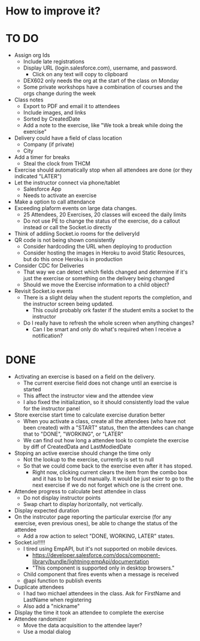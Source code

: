 # How to improve it?

# TO DO

-   Assign org Ids
    -   Include late registrations
    -   Display URL (login.salesforce.com), username, and password.
        -   Click on any text will copy to clipboard
    -   DEX602 only needs the org at the start of the class on Monday
    -   Some private workshops have a combination of courses and the orgs change during the week
-   Class notes
    -   Export to PDF and email it to attendees
    -   Include images, and links
    -   Sorted by CreatedDate
    -   Add a note to the exercise, like "We took a break while doing the exercise"
-   Delivery could have a field of class location
    -   Company (if private)
    -   City
-   Add a timer for breaks
    -   Steal the clock from THCM
-   Exercise should automatically stop when all attendees are done (or they indicated "LATER")
-   Let the instructor connect via phone/tablet
    -   Salesforce App
    -   Needs to activate an exercise
-   Make a option to call attendance
-   Exceeding plaform events on large data changes.
    -   25 Attendees, 20 Exercises, 20 classes will exceed the daily limits
    -   Do not use PE to change the status of the exercise, do a callout instead or call the Socket.io directly
-   Think of addiing Socket.io rooms for the deliveryId
-   QR code is not being shown consistently
    -   Consider hardcoding the URL when deploying to production
    -   Consider hosting the images in Heroku to avoid Static Resources, but do this once Heroku is in production
-   Consider CDC for Deliveries
    -   That way we can detect which fields changed and determine if it's just the exercise or something on the delivery being changed
    -   Should we move the Exercise information to a child object?
-   Revisit Socket.io events
    -   There is a slight delay when the student reports the completion, and the instructor screen being updated.
        -   This could probably ork faster if the student emits a socket to the instructor
    -   Do I really have to refresh the whole screen when anything changes?
        -   Can I be smart and only do what's required when I receive a notification?

# DONE

-   Activating an exercise is based on a field on the delivery.
    -   The current exercise field does not change until an exercise is started
    -   This affect the instructor view and the attendee view
    -   I also fixed the initialization, so it should consistently load the value for the instructor panel
-   Store exercise start time to calculate exercise duration better
    -   When you activate a class, create all the attendees (who have not been created) with a "START" status, then the attendees can change that to "DONE", "WORKING", or "LATER"
    -   We can find out how long a attendee took to complete the exercise by diff of CreatedData and LastModiedDate
-   Stoping an active exercise should change the time only
    -   Not the lookup to the exercise, currently is set to null
    -   So that we could come back to the exercise even after it has stoped.
        -   Right now, clicking current clears the item from the combo box and it has to be found manually. It would be just esier to go to the next exercise if we do not forget which one is the crrent one.
-   Attendee progress to calculate best attendee in class
    -   Do not display instructor points
    -   Swap chart to display horizontally, not vertically.
-   Display expected duration
-   On the instrcutor page reporting the particular exercise (for any exercise, even previous ones), be able to change the status of the attendee
    -   Add a row action to select "DONE, WORKING, LATER" states.
-   Socket.io!!!!!
    -   I tired using EmpAPI, but it's not supported on mobile devices.
        -   https://developer.salesforce.com/docs/component-library/bundle/lightning:empApi/documentation
        -   "This component is supported only in desktop browsers."
    -   Child component that fires events when a message is received
    -   @api function to publish events
-   Duplicate attendees
    -   I had two michael attendees in the class. Ask for FirstName and LastName when registering
    -   Also add a "nickname"
-   Display the time it took an attendee to complete the exercise
-   Attendee randomizer
    -   Move the data acquisition to the attendee layer?
    -   Use a modal dialog
